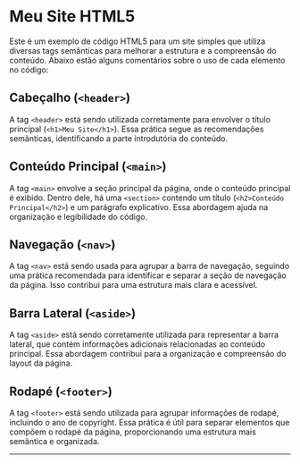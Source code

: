 # Meu Site HTML5

Este é um exemplo de código HTML5 para um site simples que utiliza diversas tags semânticas para melhorar a estrutura e a compreensão do conteúdo. Abaixo estão alguns comentários sobre o uso de cada elemento no código:

## Cabeçalho (`<header>`)

A tag `<header>` está sendo utilizada corretamente para envolver o título principal (`<h1>Meu Site</h1>`). Essa prática segue as recomendações semânticas, identificando a parte introdutória do conteúdo.

## Conteúdo Principal (`<main>`)

A tag `<main>` envolve a seção principal da página, onde o conteúdo principal é exibido. Dentro dele, há uma `<section>` contendo um título (`<h2>Conteúdo Principal</h2>`) e um parágrafo explicativo. Essa abordagem ajuda na organização e legibilidade do código.

## Navegação (`<nav>`)

A tag `<nav>` está sendo usada para agrupar a barra de navegação, seguindo uma prática recomendada para identificar e separar a seção de navegação da página. Isso contribui para uma estrutura mais clara e acessível.

## Barra Lateral (`<aside>`)

A tag `<aside>` está sendo corretamente utilizada para representar a barra lateral, que contém informações adicionais relacionadas ao conteúdo principal. Essa abordagem contribui para a organização e compreensão do layout da página.

## Rodapé (`<footer>`)

A tag `<footer>` está sendo utilizada para agrupar informações de rodapé, incluindo o ano de copyright. Essa prática é útil para separar elementos que compõem o rodapé da página, proporcionando uma estrutura mais semântica e organizada.

---

